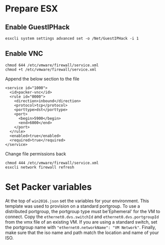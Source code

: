 # Prepare ESX

## Enable GuestIPHack
```
esxcli system settings advanced set -o /Net/GuestIPHack -i 1
```

## Enable VNC
```
chmod 644 /etc/vmware/firewall/service.xml
chmod +t /etc/vmware/firewall/service.xml
```

Append the below section to the file
```
<service id="1000">
  <id>packer-vnc</id>
  <rule id="0000">
    <direction>inbound</direction>
    <protocol>tcp</protocol>
    <porttype>dst</porttype>
    <port>
      <begin>5900</begin>
      <end>6000</end>
    </port>
  </rule>
  <enabled>true</enabled>
  <required>true</required>
</service>
```

Change file permissions back
```
chmod 444 /etc/vmware/firewall/service.xml
esxcli network firewall refresh
```

# Set Packer variables
At the top of `win2016.json` set the variables for your environment.
This template was used to provision on a standard portgroup. To use a distributed portgroup, the portgroup type must be'Ephemeral' for the VM to connect. Copy the `ethernet0.dvs.switchId` and `ethernet0.dvs.portgroupId` from the vmx file of an existing VM. If you are using a standard switch, set the portgroup name with `"ethernet0.networkName": "VM Network"`. Finally, make sure that the iso name and path match the location and name of your ISO.
